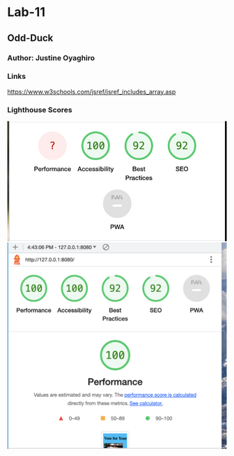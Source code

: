 # Lab-11

## Odd-Duck

### Author: Justine Oyaghiro

### Links
https://www.w3schools.com/jsref/jsref_includes_array.asp


### Lighthouse Scores

![Lighthouse Score](./img/LighthouseScore1.png)
![Lighthouse Score](./img/lighthousescore2.png)